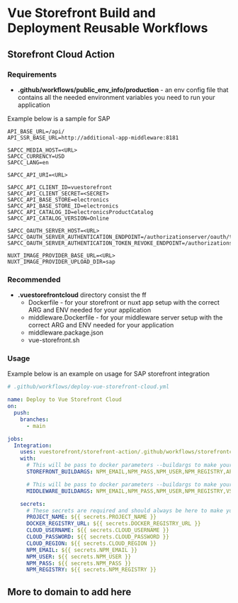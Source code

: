 # Vue Storefront Build and Deployment Reusable Workflows

## Storefront Cloud Action

### Requirements

  - **.github/workflows/public_env_info/production** - an env config file that contains all the needed environment variables you need to run your application

  Example below is a sample for SAP
  ```
  API_BASE_URL=/api/
  API_SSR_BASE_URL=http://additional-app-middleware:8181

  SAPCC_MEDIA_HOST=<URL>
  SAPCC_CURRENCY=USD
  SAPCC_LANG=en

  SAPCC_API_URI=<URL>

  SAPCC_API_CLIENT_ID=vuestorefront
  SAPCC_API_CLIENT_SECRET=<SECRET>
  SAPCC_API_BASE_STORE=electronics
  SAPCC_API_BASE_STORE_ID=electronics
  SAPCC_API_CATALOG_ID=electronicsProductCatalog
  SAPCC_API_CATALOG_VERSION=Online

  SAPCC_OAUTH_SERVER_HOST=<URL>
  SAPCC_OAUTH_SERVER_AUTHENTICATION_ENDPOINT=/authorizationserver/oauth/token
  SAPCC_OAUTH_SERVER_AUTHENTICATION_TOKEN_REVOKE_ENDPOINT=/authorizationserver/oauth/revoke

  NUXT_IMAGE_PROVIDER_BASE_URL=<URL>
  NUXT_IMAGE_PROVIDER_UPLOAD_DIR=sap
  ```

### Recommended

- **.vuestorefrontcloud** directory consist the ff
  - Dockerfile - for your storefront or nuxt app setup with the correct ARG and ENV needed for your application
  - middleware.Dockerfile - for your middleware server setup with the correct ARG and ENV needed for your application
  - middleware.package.json
  - vue-storefront.sh

### Usage

Example below is an example on usage for SAP storefront integration

```yaml
# .github/workflows/deploy-vue-storefront-cloud.yml

name: Deploy to Vue Storefront Cloud
on:
  push:
    branches:
      - main

jobs:
  Integration:
    uses: vuestorefront/storefront-action/.github/workflows/storefrontcloud-action.yml@main
    with:
      # This will be pass to docker parameters --buildargs to make your docker build look environment variables for your storefront application
      STOREFRONT_BUILDARGS: NPM_EMAIL,NPM_PASS,NPM_USER,NPM_REGISTRY,API_BASE_URL,API_SSR_BASE_URL,VSF_API_URI,VSF_API_HOST,VSF_API_AUTH_HOST,VSF_API_CLIENT_ID,VSF_API_CLIENT_SECRET,VSF_API_SCOPES,VSF_SERVER_API_CLIENT_ID,VSF_SERVER_API_CLIENT_SECRET,VSF_SERVER_API_SCOPES,VSF_SERVER_API_OPERATIONS,NUXT_IMAGE_PROVIDER,NUXT_IMAGE_PROVIDER_BASE_URL,SAPCC_MEDIA_HOST,NUXT_IMAGE_PROVIDER_UPLOAD_DIR

      # This will be pass to docker parameters --buildargs to make your docker build look environment variables for your middleware application
      MIDDLEWARE_BUILDARGS: NPM_EMAIL,NPM_PASS,NPM_USER,NPM_REGISTRY,VSF_REDIS_ENABLED,VSF_REDIS_HOST,VSF_REDIS_PORT,VSF_REDIS_CACHE_INVALIDATE_KEY,VSF_REDIS_CACHE_INVALIDATE_URL,API_BASE_URL,API_SSR_BASE_URL,VSF_API_URI,VSF_API_HOST,VSF_API_AUTH_HOST,VSF_API_CLIENT_ID,VSF_API_CLIENT_SECRET,VSF_API_SCOPES,VSF_SERVER_API_CLIENT_ID,VSF_SERVER_API_CLIENT_SECRET,VSF_SERVER_API_SCOPES,VSF_SERVER_API_OPERATIONS,NUXT_IMAGE_PROVIDER,NUXT_IMAGE_PROVIDER_BASE_URL,MIDDLEWARE_ALLOWED_ORIGINS,SAPCC_API_URI,SAPCC_OAUTH_SERVER_HOST,SAPCC_OAUTH_SERVER_AUTHENTICATION_ENDPOINT,SAPCC_OAUTH_SERVER_AUTHENTICATION_TOKEN_REVOKE_ENDPOINT,SAPCC_API_CLIENT_ID,SAPCC_API_CLIENT_SECRET,SAPCC_API_BASE_STORE,SAPCC_API_BASE_STORE_ID,SAPCC_API_CATALOG_ID,SAPCC_API_CATALOG_VERSION,SAPCC_CURRENCY,SAPCC_LANG

    secrets:
      # These secrets are required and should always be here to make your build and deployment succeed
      PROJECT_NAME: ${{ secrets.PROJECT_NAME }}
      DOCKER_REGISTRY_URL: ${{ secrets.DOCKER_REGISTRY_URL }}
      CLOUD_USERNAME: ${{ secrets.CLOUD_USERNAME }}
      CLOUD_PASSWORD: ${{ secrets.CLOUD_PASSWORD }}
      CLOUD_REGION: ${{ secrets.CLOUD_REGION }} 
      NPM_EMAIL: ${{ secrets.NPM_EMAIL }}
      NPM_USER: ${{ secrets.NPM_USER }}
      NPM_PASS: ${{ secrets.NPM_PASS }}
      NPM_REGISTRY: ${{ secrets.NPM_REGISTRY }}
```

## More to domain to add here
